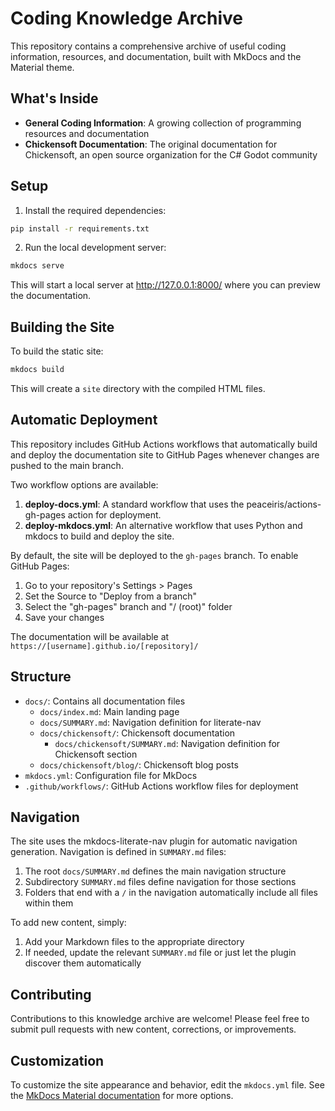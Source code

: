 # Coding Knowledge Archive

This repository contains a comprehensive archive of useful coding information, resources, and documentation, built with MkDocs and the Material theme.

## What's Inside

- **General Coding Information**: A growing collection of programming resources and documentation
- **Chickensoft Documentation**: The original documentation for Chickensoft, an open source organization for the C# Godot community

## Setup

1. Install the required dependencies:

```bash
pip install -r requirements.txt
```

2. Run the local development server:

```bash
mkdocs serve
```

This will start a local server at http://127.0.0.1:8000/ where you can preview the documentation.

## Building the Site

To build the static site:

```bash
mkdocs build
```

This will create a `site` directory with the compiled HTML files.

## Automatic Deployment

This repository includes GitHub Actions workflows that automatically build and deploy the documentation site to GitHub Pages whenever changes are pushed to the main branch.

Two workflow options are available:

1. **deploy-docs.yml**: A standard workflow that uses the peaceiris/actions-gh-pages action for deployment.
2. **deploy-mkdocs.yml**: An alternative workflow that uses Python and mkdocs to build and deploy the site.

By default, the site will be deployed to the `gh-pages` branch. To enable GitHub Pages:

1. Go to your repository's Settings > Pages
2. Set the Source to "Deploy from a branch"
3. Select the "gh-pages" branch and "/ (root)" folder
4. Save your changes

The documentation will be available at `https://[username].github.io/[repository]/`

## Structure

- `docs/`: Contains all documentation files
  - `docs/index.md`: Main landing page
  - `docs/SUMMARY.md`: Navigation definition for literate-nav
  - `docs/chickensoft/`: Chickensoft documentation
    - `docs/chickensoft/SUMMARY.md`: Navigation definition for Chickensoft section
  - `docs/chickensoft/blog/`: Chickensoft blog posts
- `mkdocs.yml`: Configuration file for MkDocs
- `.github/workflows/`: GitHub Actions workflow files for deployment

## Navigation

The site uses the mkdocs-literate-nav plugin for automatic navigation generation. Navigation is defined in `SUMMARY.md` files:

1. The root `docs/SUMMARY.md` defines the main navigation structure
2. Subdirectory `SUMMARY.md` files define navigation for those sections
3. Folders that end with a `/` in the navigation automatically include all files within them

To add new content, simply:

1. Add your Markdown files to the appropriate directory
2. If needed, update the relevant `SUMMARY.md` file or just let the plugin discover them automatically

## Contributing

Contributions to this knowledge archive are welcome! Please feel free to submit pull requests with new content, corrections, or improvements.

## Customization

To customize the site appearance and behavior, edit the `mkdocs.yml` file. See the [MkDocs Material documentation](https://squidfunk.github.io/mkdocs-material/) for more options.
